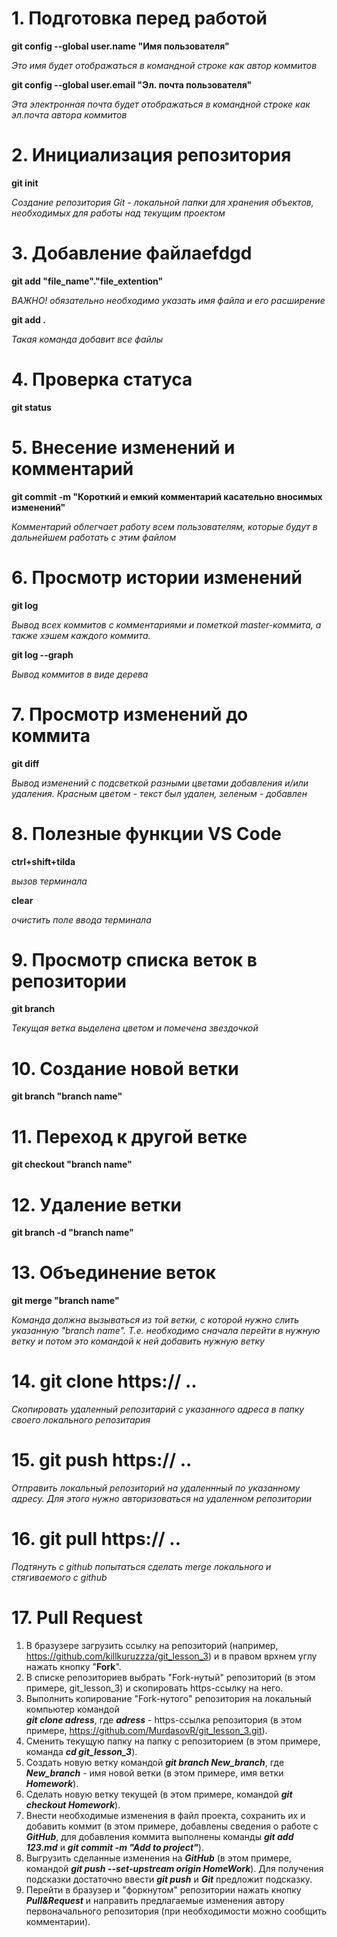 
# 1. Подготовка перед работой
**git config --global user.name "Имя пользователя"**

_Это имя будет отображаться в командной строке как автор коммитов_

**git config --global user.email "Эл. почта пользователя"**

_Эта электронная почта будет отображаться в командной строке как эл.почта автора коммитов_

# 2. Инициализация репозитория

**git init**

_Создание репозитория Git - локальной папки для хранения объектов, необходимых для работы над текущим проектом_
# 3. Добавление файлаefdgd
**git add "file_name"."file_extention"**

_ВАЖНО! обязательно необходимо указать имя файла и его расширение_

**git add .**

_Такая команда добавит все файлы_

# 4. Проверка статуса 

**git status**

# 5. Внесение изменений и комментарий

**git commit -m "Короткий и емкий комментарий касательно вносимых изменений"**

_Комментарий облегчает работу всем пользователям, которые будут в дальнейшем работать с этим файлом_

# 6. Просмотр истории изменений

**git log**

_Вывод всех коммитов с комментариями и пометкой master-коммита, а также хэшем каждого коммита._

**git log --graph**

_Вывод коммитов в виде дерева_

# 7. Просмотр изменений до коммита

**git diff**

_Вывод изменений с подсветкой разными цветами добавления и/или удаления. Красным цветом - текст был удален, зеленым - добавлен_

# 8. Полезные функции VS Code

**ctrl+shift+tilda**

_вызов терминала_

**clear**

_очистить поле ввода терминала_

# 9. Просмотр списка веток в репозитории

**git branch**

_Текущая ветка выделена цветом и помечена звездочкой_
# 10. Создание новой ветки

**git branch "branch name"**

# 11. Переход к другой ветке

**git checkout "branch name"**
# 12. Удаление ветки

**git branch -d "branch name"**
# 13. Объединение веток

**git merge "branch name"**

_Команда должна вызываться из той ветки, с которой нужно слить указанную "branch name". Т.е. необходимо сначала перейти в нужную ветку и потом это командой к ней добавить нужную ветку_

# 14. git clone https:// ..

_Скопировать удаленный репозитарий с указанного адреса в папку своего локального репозитария_

# 15. git push https:// ..

_Отправить локальный репозиторий на удаленнный по указанному адресу. Для этого нужно авторизоваться на удаленном репозитории_

# 16. git pull https:// ..

_Подтянуть с github попытаться сделать  merge локального и стягиваемого с github_

# 17. Pull Request

1. В бразузере загрузить ссылку на репозиторий (например, https://github.com/killkuruzzza/git_lesson_3) и в правом врхнем углу нажать кнопку "**Fork**".
2. В списке репозиториев выбрать "Fork-нутый" репозиторий (в этом примере, git_lesson_3) и скопировать https-ссылку на него.
3. Выполнить копирование "Fork-нутого" репозитория на локальный компьютер командой   
__*git clone adress*__, где __*adress*__ - https-ссылка репозитория (в этом примере, https://github.com/MurdasovR/git_lesson_3.git).
4. Сменить текущую папку на папку с репозиторием (в этом примере, команда __*cd git_lesson_3*__).
5. Создать новую ветку командой __*git branch New_branch*__, где __*New_branch*__ - имя новой ветки (в этом примере, имя ветки __*Homework*__).
6. Сделать новую ветку текущей (в этом примере, командой __*git checkout Homework*__).
7. Внести необходимые изменения в файл проекта, сохранить их и добавить коммит (в этом примере, добавлены сведения о работе с __*GitHub*__, для добавления коммита выполнены команды __*git add 123.md*__ и __*git commit -m "Add to project"*__).
8. Выгрузить сделанные изменения на __*GitHub*__ (в этом примере, командой __*git push --set-upstream origin HomeWork*__). Для получения подсказки достаточно ввести __*git push*__ и __*Git*__ предложит подсказку.
9. Перейти в бразузер и "форкнутом" репозитории нажать кнопку __*Pull&Request*__  и направить предлагаемые изменения автору первоначального репозитория (при необходимости можно сообщить комментарии).